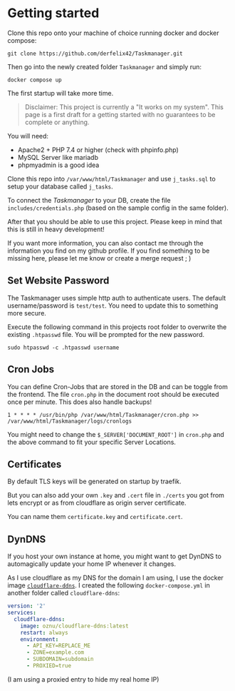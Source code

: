 # Getting started

Clone this repo onto your machine of choice running docker and docker compose:

`git clone https://github.com/derfelix42/Taskmanager.git`

Then go into the newly created folder `Taskmanager` and simply run:

`docker compose up`

The first startup will take more time.



> Disclaimer: This project is currently a "It works on my system". This page is a first draft for a getting started with no guarantees to be complete or anything.

You will need:
* Apache2 + PHP 7.4 or higher (check with phpinfo.php)
* MySQL Server like mariadb
* phpmyadmin is a good idea

Clone this repo into `/var/www/html/Taskmanager` and use `j_tasks.sql` to setup your database called `j_tasks`.

To connect the _Taskmanager_ to your DB, create the file `includes/credentials.php` (based on the sample config in the same folder).

After that you should be able to use this project. Please keep in mind that this is still in heavy development!

If you want more information, you can also contact me through the information you find on my github profile.
If you find something to be missing here, please let me know or create a merge request ; )

## Set Website Password
The Taskmanager uses simple http auth to authenticate users. The default username/password is `test/test`.
You need to update this to something more secure.

Execute the following command in this projects root folder to overwrite the existing `.htpasswd` file. You will be prompted for the new password.
```
sudo htpasswd -c .htpasswd username
```

## Cron Jobs
You can define Cron-Jobs that are stored in the DB and can be toggle from the frontend. The file `cron.php` in the document root should be executed once per minute. This does also handle backups!

```
1 * * * * /usr/bin/php /var/www/html/Taskmanager/cron.php >> /var/www/html/Taskmanager/logs/cronlogs
```

You might need to change the `$_SERVER['DOCUMENT_ROOT']` in `cron.php` and the above command to fit your specific Server Locations.

## Certificates
By default TLS keys will be generated on startup by traefik.

But you can also add your own `.key` and `.cert` file in `./certs` you got from lets encrypt or as from cloudflare as origin server certificate.

You can name them `certificate.key` and `certificate.cert`.

## DynDNS
If you host your own instance at home, you might want to get DynDNS to automagically update your home IP whenever it changes.

As I use cloudflare as my DNS for the domain I am using, I use the docker image [`cloudflare-ddns`](https://hub.docker.com/r/oznu/cloudflare-ddns/). I created the following `docker-compose.yml` in another folder called `cloudflare-ddns`:

```yml
version: '2'
services:
  cloudflare-ddns:
    image: oznu/cloudflare-ddns:latest
    restart: always
    environment:
      - API_KEY=REPLACE_ME
      - ZONE=example.com
      - SUBDOMAIN=subdomain
      - PROXIED=true
```

(I am using a proxied entry to hide my real home IP)
